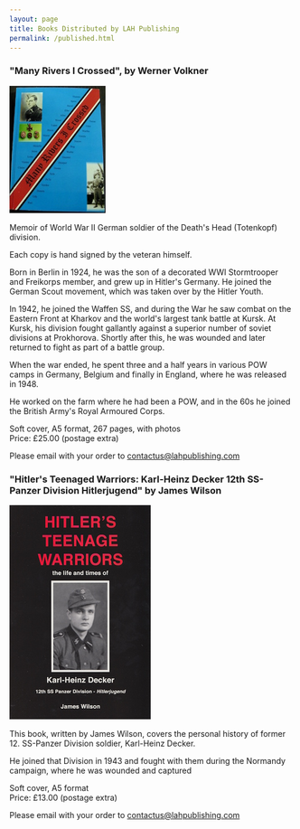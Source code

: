 ```yaml
---
layout: page
title: Books Distributed by LAH Publishing
permalink: /published.html
---
```


<div id="publishedByLAH">

  <h3>"Many Rivers I Crossed", by Werner Volkner</h3>
  <img src="./assets/Many Rivers.jpeg" alt="Russian Asphalt: Memoirs of the Waffen-SS Soldier on the Eastern Front" class="books" />

  <p>Memoir of World War II German soldier of the Death's Head (Totenkopf) division.</p> 
  
  <p>Each copy is hand signed by the veteran himself.</p> 
  
  <p>Born in Berlin in 1924, he was the son of a decorated WWI Stormtrooper and Freikorps member, and grew up in Hitler's Germany. He joined the German Scout movement, which was taken over by the Hitler Youth. 
  
  <p>In 1942, he joined the Waffen SS, and during the War he saw combat on the Eastern Front at Kharkov and the world's largest tank battle at Kursk. At Kursk, his division fought gallantly against a superior number of soviet divisions at Prokhorova. Shortly after this, he was wounded and later returned to fight as part of a battle group. 
  
  <p>When the war ended, he spent three and a half years in various POW camps in Germany, Belgium and finally in England, where he was released in 1948. 
  
  <p>He worked on the farm where he had been a POW, and in the 60s he joined the British Army's Royal Armoured Corps. 
  
  <p>Soft cover, A5 format, 267 pages, with photos<br />Price: &pound;25.00 (postage extra)</p>

  <p>Please email with your order to <a href="mailto:contactus@lahpublishing.com">contactus@lahpublishing.com</a></p>


  <h3>"Hitler's Teenaged Warriors: Karl-Heinz Decker 12th SS-Panzer Division Hitlerjugend" by James Wilson</h3>
  <img src="./assets/teenage-warrior.jpeg" alt="Hitler's Teenaged Warriors: Karl-Heinz Decker 12th SS-Panzer Division Hitlerjugend" class="books" />

  <p>This book, written by James Wilson, covers the personal history of former 12. SS-Panzer Division soldier, Karl-Heinz Decker.</p>

  <p>He joined that Division in 1943 and fought with them during the Normandy campaign, where he was wounded and captured</p>

  <p>Soft cover, A5 format <br />Price: &pound;13.00 (postage extra)</p>

  <p>Please email with your order to <a href="mailto:contactus@lahpublishing.com">contactus@lahpublishing.com</a></p>

</div>
